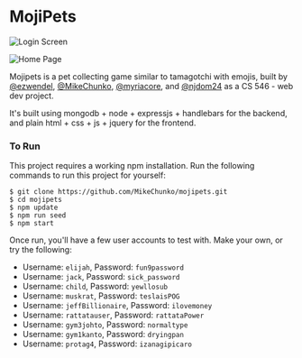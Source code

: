 # MojiPets

![Login Screen](https://i.imgur.com/ipCB5BX.png)

![Home Page](https://i.imgur.com/8n40fLP.png)

Mojipets is a pet collecting game similar to tamagotchi with emojis, built by
[@ezwendel](https://github.com/ezwendel),
[@MikeChunko](https://github.com/MikeChunko),
[@myriacore](https://github.com/myriacore), and
[@njdom24](https://github.com/myriacore) as a CS 546 - web dev project.

It's built using mongodb + node + expressjs + handlebars for the backend, and
plain html + css + js + jquery for the frontend.

### To Run

This project requires a working npm installation. Run the following commands to
run this project for yourself:

```
$ git clone https://github.com/MikeChunko/mojipets.git
$ cd mojipets
$ npm update
$ npm run seed
$ npm start
```

Once run, you'll have a few user accounts to test with. Make your own, or try
the following:

- Username: `elijah`, Password: `fun9password`
- Username: `jack`, Password: `sick_password`
- Username: `child`, Password: `yewllosub`
- Username: `muskrat`, Password: `teslaisPOG`
- Username: `jeffBillionaire`, Password: `ilovemoney`
- Username: `rattatauser`, Password: `rattataPower`
- Username: `gym3johto`, Password: `normaltype`
- Username: `gym1kanto`, Password: `dryingpan`
- Username: `protag4`, Password: `izanagipicaro`
